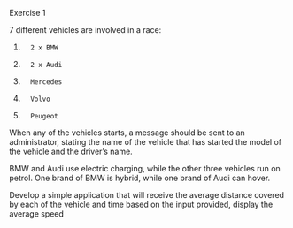 Exercise 1


7 different vehicles are involved in a race:
 
1.       2 x BMW
2.       2 x Audi
3.       Mercedes
4.       Volvo
5.       Peugeot
 
When any of the vehicles starts, a message should be sent to an administrator, stating the name of the vehicle that has started the model of the vehicle and the driver’s name.
 
BMW and Audi use electric charging, while the other three vehicles run on petrol. One brand of BMW is hybrid, while one brand of Audi can hover.
 
Develop a simple application that will receive the average distance covered by each of the vehicle and time based on the input provided, display the average speed

